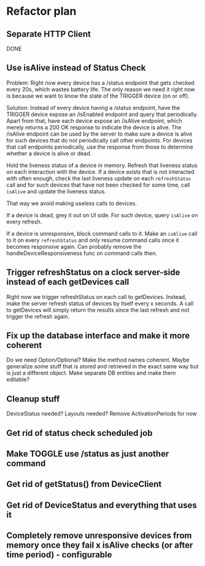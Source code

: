 # Refactor plan

## Separate HTTP Client

DONE

## Use isAlive instead of Status Check

Problem:
Right now every device has a /status endpoint that gets checked every 20s, which wastes battery life.
The only reason we need it right now is because we want to know the state of the TRIGGER device (on or off).

Solution:
Instead of every device having a /status endpoint, have the TRIGGER device expose an /isEnabled endpoint and query that
periodically.
Apart from that, have each device expose an /isAlive endpoint, which merely returns a 200 OK response to indicate
the device is alive.
The /isAlive endpoint can be used by the server to make sure a device is alive for such devices that do not
periodically call other endpoints. For devices that call endpoints periodically, use the response from those
to determine whether a device is alive or dead.

Hold the liveness status of a device in memory. Refresh that liveness status on each interaction with the device.
If a device exists that is not interacted with often enough, check the last liveness update on each `refreshStatus` call
and for such devices that have not been checked for some time, call `isAlive` and update the liveness status.

That way we avoid making useless calls to devices.

If a device is dead, grey it out on UI side. For such device, query `isAlive` on every refresh.

If a device is unresponsive, block command calls to it. Make an `isAlive` call to it on every `refreshStatus` and only
resume command calls once it becomes responsive again. Can probably remove the handleDeviceResponsiveness func on command
calls then.

## Trigger refreshStatus on a clock server-side instead of each getDevices call

Right now we trigger refreshStatus on each call to getDevices. Instead, make the server refresh status of devices
by itself every x seconds. A call to getDevices will simply return the results since the last refresh and not
trigger the refresh again.

## Fix up the database interface and make it more coherent

Do we need Option/Optional? Make the method names coherent. Maybe generalize some stuff that is stored and retrieved
in the exact same way but is just a different object. Make separate DB entities and make them editable?

## Cleanup stuff

DeviceStatus needed?
Layouts needed?
Remove ActivationPeriods for now

## Get rid of status check scheduled job

## Make TOGGLE use /status as just another command

## Get rid of getStatus() from DeviceClient

## Get rid of DeviceStatus and everything that uses it

## Completely remove unresponsive devices from memory once they fail x isAlive checks (or after time period) - configurable